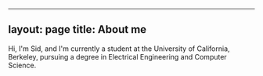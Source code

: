  ---
layout: page
title: About me 
---

Hi, I'm Sid, and I'm currently a student at the University of California, Berkeley, pursuing a degree in Electrical Engineering and Computer Science.
